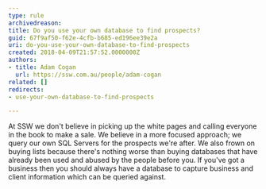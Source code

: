 ```yaml
---
type: rule
archivedreason: 
title: Do you use your own database to find prospects?
guid: 67f9af50-f62e-4cfb-b685-ed196ee39e2a
uri: do-you-use-your-own-database-to-find-prospects
created: 2018-04-09T21:57:52.0000000Z
authors:
- title: Adam Cogan
  url: https://ssw.com.au/people/adam-cogan
related: []
redirects:
- use-your-own-database-to-find-prospects

---
```


At SSW we don't believe in picking up the white pages and calling everyone in the book to make a sale. We believe in a more focused approach; we query our own SQL Servers for the prospects we're after. We also frown on buying lists because there's nothing worse than buying databases that have already been used and abused by the people before you. If you've got a business then you should always have a database to capture business and client information which can be queried against.

<!--endintro-->
